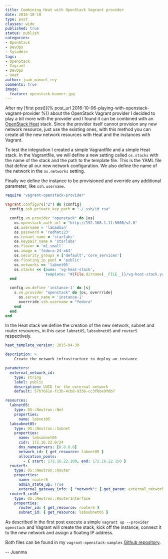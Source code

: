 ```yaml
---
title: Combining Heat with OpenStack Vagrant provider
date: 2016-10-18
type: post
classes: wide
published: true
status: publish
categories:
- OpenStack
- DevOps
- Sysadmin
tags:
- OpenStack
- Vagrant
- DevOps
- Heat
author: juan_manuel_rey
comments: true
image:
  feature: openstack-banner.jpg
---
```


After my [first post]({% post_url 2016-10-06-playing-with-openstack-vagrant-provider %}) about the OpenStack Vagrant provider I decided to play a bit more with the provider and I found it can be combined with an [OpenStack Heat](https://wiki.openstack.org/wiki/Heat) stack. Since the provider itself cannot provision any new network resource, just use the existing ones, with this method you can create all the new network resources with Heat and the instances with Vagrant.

To test the integration I created a simple Vagrantfile and a simple Heat stack. In the Vagrantfile, we will define a new setting called `os.stacks` with the name of the stack and the path to the template file. This is the YAML file that define all our new network configuration. We also define the name of the network in the `os.networks` setting.

Finally we define the instance to be provisioned and override any additional parameter, like `ssh.username`.

```ruby
require 'vagrant-openstack-provider'

Vagrant.configure("2") do |config|
  config.ssh.private_key_path = "~/.ssh/id_rsa"

  config.vm.provider "openstack" do |os|
    os.openstack_auth_url = "http://192.168.1.11:5000/v2.0"
    os.username = 'labadmin'
    os.password = 'redhat123'
    os.tenant_name = 'starlabs'
    os.keypair_name = 'starlabs'
    os.flavor = 'm1.small'
    os.image = 'fedora-24-x64'
    os.security_groups = ['default','core_services']
    os.floating_ip_pool = 'public'
    os.networks << 'labnet05'
    os.stacks << {name: 'vg-heat-stack',
                  template: "#{File.dirname(__FILE__)}/vg-heat-stack.yaml"}
  end

  config.vm.define 'instance-1' do |s|
    s.vm.provider "openstack" do |os, overrride|
      os.server_name = 'instance-1'
      overrride.ssh.username = "fedora"
    end
  end
end
```

In the Heat stack we define the creation of the new network, subnet and router resources, in this case `labnet05`, `labsubnet05` and `router5` respectively.

```yaml
heat_template_version: 2015-04-30

description: >
    Create the network infrastructure to deploy an instance

parameters:
  external_network_id:
    type: string
    label: public
    description: UUID for the external network
    default: 57b7661e-fc3b-4cb8-9336-cc3fbbe9fdb7

resources:
  labnet05:
    type: OS::Neutron::Net
    properties:
      name: labnet05
  labsubnet05:
    type: OS::Neutron::Subnet
    properties:
      name: labsubnet05
      cidr: 172.16.22.0/24
      dns_nameservers: [8.8.8.8]
      network_id: { get_resource: labnet05 }
      allocation_pools:
        - { start: 172.16.22.100, end: 172.16.22.150 }
  router5:
    type: OS::Neutron::Router
    properties:
      name: router5
      admin_state_up: True
      external_gateway_info: { "network": { get_param: external_network_id }}
  router5_int0:
    type: OS::Neutron::RouterInterface
    properties:
      router_id: { get_resource: router5 }
      subnet_id: { get_resource: labsubnet05 }
```

As described in the first post execute a simple `vagrant up --provider openstack` and Vagrant will create the stack, kick off the instance, connect it to the new network and assign a floating IP address.

Both files can be found in my `vagrant-openstack-samples` [Github repository](https://github.com/jreypo/vagrant-openstack-samples).

-- Juanma
